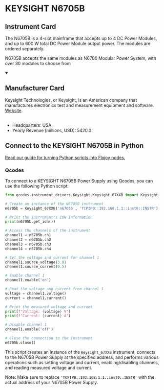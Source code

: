 
# KEYSIGHT N6705B

## Instrument Card

The N6705B is a 4-slot mainframe that accepts up to 4 DC Power Modules, and up to 600 W total DC Power Module output power. The modules are ordered separately. 

N6705B accepts the same modules as N6700 Modular Power System, with over 30 modules to choose from

<details open>
<summary><h2>Manufacturer Card</h2></summary>
Keysight Technologies, or Keysight, is an American company that manufactures electronics test and measurement equipment and software. <a href=https://www.keysight.com/us/en/home.html>Website</a>.
<br><br>
<ul>
  <li>Headquarters: USA</li>
  <li>Yearly Revenue (millions, USD): 5420.0</li>
</ul>
</details>

## Connect to the KEYSIGHT N6705B in Python

[Read our guide for turning Python scripts into Flojoy nodes.](https://docs.flojoy.ai/custom-nodes/creating-custom-node/)


### Qcodes

To connect to a KEYSIGHT N6705B Power Supply using Qcodes, you can use the following Python script:

```python
from qcodes.instrument_drivers.Keysight.Keysight_67XXB import Keysight_67XXB

# Create an instance of the N6705B instrument
n6705b = Keysight_67XXB('n6705b', 'TCPIP0::192.168.1.1::inst0::INSTR')

# Print the instrument's IDN information
print(n6705b.get_idn())

# Access the channels of the instrument
channel1 = n6705b.ch1
channel2 = n6705b.ch2
channel3 = n6705b.ch3
channel4 = n6705b.ch4

# Set the voltage and current for channel 1
channel1.source_voltage(3.0)
channel1.source_current(0.5)

# Enable channel 1
channel1.enable('on')

# Read the voltage and current from channel 1
voltage = channel1.voltage()
current = channel1.current()

# Print the measured voltage and current
print(f"Voltage: {voltage} V")
print(f"Current: {current} A")

# Disable channel 1
channel1.enable('off')

# Close the connection to the instrument
n6705b.close()
```

This script creates an instance of the `Keysight_67XXB` instrument, connects to the N6705B Power Supply at the specified address, and performs various operations such as setting voltage and current, enabling/disabling channels, and reading measured voltage and current.

Note: Make sure to replace `'TCPIP0::192.168.1.1::inst0::INSTR'` with the actual address of your N6705B Power Supply.

